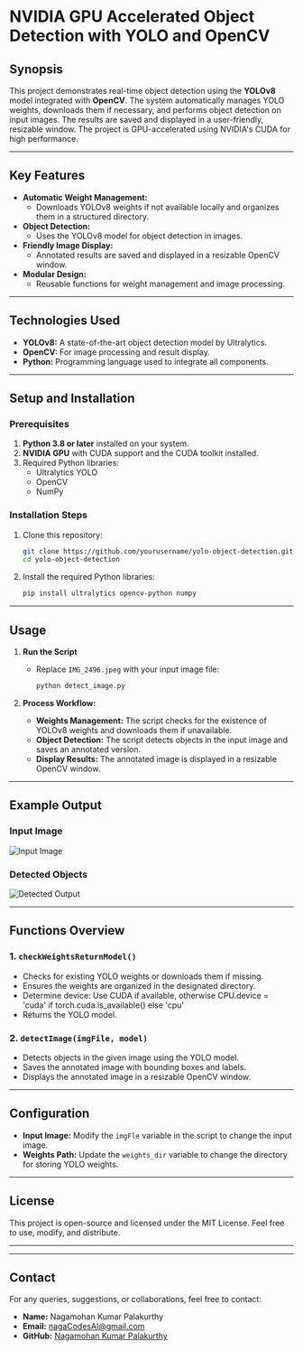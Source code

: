 
# **NVIDIA GPU Accelerated Object Detection with YOLO and OpenCV**

## **Synopsis**
This project demonstrates real-time object detection using the **YOLOv8** model integrated with **OpenCV**. The system automatically manages YOLO weights, downloads them if necessary, and performs object detection on input images. The results are saved and displayed in a user-friendly, resizable window. The project is GPU-accelerated using NVIDIA's CUDA for high performance.

---

## **Key Features**
- **Automatic Weight Management:**
  - Downloads YOLOv8 weights if not available locally and organizes them in a structured directory.
- **Object Detection:**
  - Uses the YOLOv8 model for object detection in images.
- **Friendly Image Display:**
  - Annotated results are saved and displayed in a resizable OpenCV window.
- **Modular Design:**
  - Reusable functions for weight management and image processing.

---

## **Technologies Used**
- **YOLOv8:** A state-of-the-art object detection model by Ultralytics.
- **OpenCV:** For image processing and result display.
- **Python:** Programming language used to integrate all components.

---

## **Setup and Installation**
### **Prerequisites**
1. **Python 3.8 or later** installed on your system.
2. **NVIDIA GPU** with CUDA support and the CUDA toolkit installed.
3. Required Python libraries:
   - Ultralytics YOLO
   - OpenCV
   - NumPy

### **Installation Steps**
1. Clone this repository:
   ```bash
   git clone https://github.com/yourusername/yolo-object-detection.git
   cd yolo-object-detection
   ```

2. Install the required Python libraries:
   ```bash
   pip install ultralytics opencv-python numpy
   ```

---

## **Usage**
1. **Run the Script**
   - Replace `IMG_2496.jpeg` with your input image file:
     ```bash
     python detect_image.py
     ```

2. **Process Workflow:**
   - **Weights Management:** The script checks for the existence of YOLOv8 weights and downloads them if unavailable.
   - **Object Detection:** The script detects objects in the input image and saves an annotated version.
   - **Display Results:** The annotated image is displayed in a resizable OpenCV window.

---

## **Example Output**
### **Input Image**
![Input Image](example_input.jpg)

### **Detected Objects**
![Detected Output](example_output.jpg)

---

## **Functions Overview**
### **1. `checkWeightsReturnModel()`**
- Checks for existing YOLO weights or downloads them if missing.
- Ensures the weights are organized in the designated directory.
- Determine device: Use CUDA if available, otherwise CPU.device = 'cuda' if torch.cuda.is_available() else 'cpu'
- Returns the YOLO model.

### **2. `detectImage(imgFile, model)`**
- Detects objects in the given image using the YOLO model.
- Saves the annotated image with bounding boxes and labels.
- Displays the annotated image in a resizable OpenCV window.

---

## **Configuration**
- **Input Image:** Modify the `imgFle` variable in the script to change the input image.
- **Weights Path:** Update the `weights_dir` variable to change the directory for storing YOLO weights.

---

## **License**
This project is open-source and licensed under the MIT License. Feel free to use, modify, and distribute.

---


---

## **Contact**
For any queries, suggestions, or collaborations, feel free to contact:
- **Name:** Nagamohan Kumar Palakurthy
- **Email:** nagaCodesAI@gmail.com
- **GitHub:** [Nagamohan Kumar Palakurthy](https://github.com/nagacodesai)
